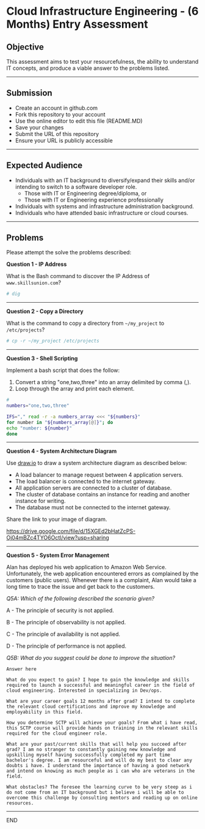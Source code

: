 # Cloud Infrastructure Engineering - (6 Months) Entry Assessment

## Objective

This assessment aims to test your resourcefulness, the ability to understand IT concepts, and produce a viable answer to the problems listed.

---
## Submission

- Create an account in github.com
- Fork this repository to your account
- Use the online editor to edit this file (README.MD)
- Save your changes
- Submit the URL of this repository 
- Ensure your URL is publicly accessible

---
## Expected Audience

- Individuals with an IT background to diversify/expand their skills and/or intending to switch to a software developer role.
    - Those with IT or Engineering degree/diploma, or
    - Those with IT or Engineering experience professionally
- Individuals with systems and infrastructure administration background.
- Individuals who have attended basic infrastructure or cloud courses.

---

## Problems

Please attempt the solve the problems described:

**Question 1 - IP Address**

What is the Bash command to discover the IP Address of `www.skillsunion.com`?

```sh
# dig
```

---

**Question 2 - Copy a Directory**

What is the command to copy a directory from `~/my_project` to `/etc/projects`?

```sh
# cp -r ~/my_project /etc/projects 
```
---

**Question 3 - Shell Scripting**

Implement a bash script that does the follow:
1. Convert a string "one,two,three" into an array delimited by comma (,).
1. Loop through the array and print each element.

```sh
# 
numbers="one,two,three"

IFS="," read -r -a numbers_array <<< "${numbers}"
for number in "${numbers_array[@]}"; do
echo "number: ${number}"
done
```

---

**Question 4 - System Architecture Diagram**

Use [draw.io](draw.io) to draw a system architecture diagram as described below:

- A load balancer to manage request between 4 application servers.
- The load balancer is connected to the internet gateway.
- All application servers are connected to a cluster of database.
- The cluster of database contains an instance for reading and another instance for writing.
- The database must not be connected to the internet gateway.

Share the link to your image of diagram.

https://drive.google.com/file/d/15XGEd2bHatZcPS-Oj04mBZc4TYO6Octl/view?usp=sharing

---

**Question 5 - System Error Management**

Alan has deployed his web application to Amazon Web Service. Unfortunately, the web application encountered errors as complained by the customers (public users). Whenever there is a complaint, Alan would take a long time to trace the issue and get back to the customers. 

*Q5A: Which of the following described the scenario given?*

A - The principle of security is not applied.

B - The principle of observability is not applied.

C - The principle of availability is not applied.

D - The principle of performance is not applied.

*Q5B: What do you suggest could be done to improve the situation?*

```
Answer here

What do you expect to gain? I hope to gain the knowledge and skills required to launch a successful and meaningful career in the field of cloud engineering. Interested in specializing in Dev/ops.  

What are your career goals 12 months after grad? I intend to complete the relevant cloud certifications and improve my knowledge and employability in this field. 

How you determine SCTP will achieve your goals? From what i have read, this SCTP course will provide hands on training in the relevant skills required for the cloud engineer role. 

What are your past/current skills that will help you succeed after grad? I am no stranger to constantly gaining new knowledge and upskilling myself having successfully completed my part time bachelor's degree. I am resourceful and will do my best to clear any doubts i have. I understand the importance of having a good network and intend on knowing as much people as i can who are veterans in the field. 

What obstacles? The foresee the learning curve to be very steep as i do not come from an IT background but i believe i will be able to overcome this challenge by consulting mentors and reading up on online resources. 

```

---

END
